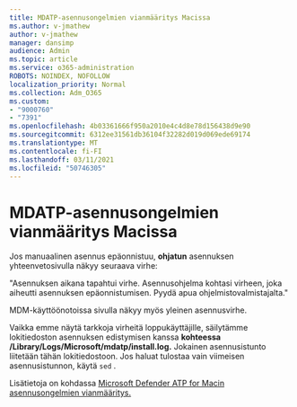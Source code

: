 ```yaml
---
title: MDATP-asennusongelmien vianmääritys Macissa
ms.author: v-jmathew
author: v-jmathew
manager: dansimp
audience: Admin
ms.topic: article
ms.service: o365-administration
ROBOTS: NOINDEX, NOFOLLOW
localization_priority: Normal
ms.collection: Adm_O365
ms.custom:
- "9000760"
- "7391"
ms.openlocfilehash: 4b03361666f950a2010e4c4d8e78d156438d9e90
ms.sourcegitcommit: 6312ee31561db36104f32282d019d069ede69174
ms.translationtype: MT
ms.contentlocale: fi-FI
ms.lasthandoff: 03/11/2021
ms.locfileid: "50746305"
---
```

# <a name="troubleshoot-mdatp-installation-problems-on-a-mac"></a>MDATP-asennusongelmien vianmääritys Macissa

Jos manuaalinen asennus epäonnistuu, **ohjatun** asennuksen yhteenvetosivulla näkyy seuraava virhe:

"Asennuksen aikana tapahtui virhe. Asennusohjelma kohtasi virheen, joka aiheutti asennuksen epäonnistumisen. Pyydä apua ohjelmistovalmistajalta."

MDM-käyttöönotoissa sivulla näkyy myös yleinen asennusvirhe.

Vaikka emme näytä tarkkoja virheitä loppukäyttäjille, säilytämme lokitiedoston asennuksen edistymisen kanssa **kohteessa /Library/Logs/Microsoft/mdatp/install.log.** Jokainen asennusistunto liitetään tähän lokitiedostoon. Jos haluat tulostaa vain viimeisen asennusistunnon, käytä `sed` .

Lisätietoja on kohdassa [Microsoft Defender ATP for Macin asennusongelmien vianmääritys.](https://go.microsoft.com/fwlink/?linkid=2144615)
